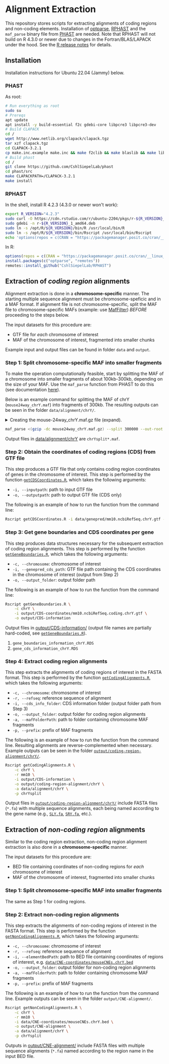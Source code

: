 # Alignment Extraction

This repository stores scripts for extracting alignments of coding regions and non-coding elements.  Installation of [optparse](https://cran.r-project.org/package=optparse), [RPHAST](https://github.com/CshlSiepelLab/RPHAST) and the `maf_parse` binary file from [PHAST](http://compgen.cshl.edu/phast/) are needed. Note that RPHAST will not build on R 4.3.0 or newer due to changes in the Fortran/BLAS/LAPACK under the hood. See the [R release notes](https://cran.r-project.org/doc/manuals/r-release/NEWS.html) for details.

## Installation

Installation instructions for Ubuntu 22.04 (Jammy) below.

### PHAST

As root:

```sh
# Run everything as root
sudo su
# Prereqs
apt update
apt install -y build-essential f2c gdebi-core libpcre3 libpcre3-dev
# Build CLAPACK
cd /
wget http://www.netlib.org/clapack/clapack.tgz
tar xzf clapack.tgz
cd CLAPACK-3.2.1
cp make.inc.example make.inc && make f2clib && make blaslib && make lib
# Build phast
cd /
git clone https://github.com/CshlSiepelLab/phast
cd phast/src
make CLAPACKPATH=/CLAPACK-3.2.1
make install
```

### RPHAST

In the shell, install R 4.2.3 (4.3.0 or newer won't work):

```sh
export R_VERSION="4.2.3"
sudo curl -O https://cdn.rstudio.com/r/ubuntu-2204/pkgs/r-${R_VERSION}_1_amd64.deb
sudo gdebi -n r-${R_VERSION}_1_amd64.deb
sudo ln -s /opt/R/${R_VERSION}/bin/R /usr/local/bin/R
sudo ln -s /opt/R/${R_VERSION}/bin/Rscript /usr/local/bin/Rscript
echo 'options(repos = c(CRAN = "https://packagemanager.posit.co/cran/__linux__/jammy/latest"))' | sudo tee -a /opt/R/4.2.3/lib/R/etc/Rprofile.site
```

In R:

```r
options(repos = c(CRAN = "https://packagemanager.posit.co/cran/__linux__/jammy/latest"))
install.packages(c("optparse", "remotes"))
remotes::install_github("CshlSiepelLab/RPHAST")
```

## Extraction of *coding region* alignments

Alignment extraction is done in a **chromosome-specific** manner. The starting multiple sequence alignment must be chromosome-speficic and in a MAF format. If alignment file is not chromosome-specific, split the MAF file to chromosome-specific MAFs (example: use [MafFilter](https://jydu.github.io/maffilter/)) *BEFORE* proceeding to the steps below.

The input datasets for this procedure are:

- GTF file for *each* chromosome of interest
- MAF of the chromosome of interest, fragmented into smaller chunks

Example input and output files can be found in folder `data` and `output`.

### Step 1: Split chromosome-specific MAF into smaller fragments

To make the operation computationally feasible, start by splitting the MAF of a chromosome into smaller fragments of about 100kb-300kb, depending on the size of your MAF. Use the `maf_parse` function from PHAST to do this (see documentation [here](http://compgen.cshl.edu/phast/help-pages/maf_parse.txt)).

Below is an example command for splitting the MAF of chrY (`mouse24way_chrY.maf`) into fragments of 300kb. The resulting outputs can be seen in the folder `data/alignment/chrY/`.

<details><summary>Creating the mouse-24way_chrY.maf.gz file (expand).</summary>

----

Starting with the data provided by the upstream in [data/alignment/chrY](data/alignment/chrY). First get the maf-sort.sh script from the [last repo mirror](https://github.com/UCSantaCruzComputationalGenomicsLab/last).

```sh
wget https://raw.githubusercontent.com/UCSantaCruzComputationalGenomicsLab/last/master/scripts/maf-sort.sh
chmod +x maf-sort.sh
```

Cat them all and sort them.

```sh
cat data/alignment/chrY/chrYsplit*.maf | grep -v "^#" | ./maf-sort.sh > mouse24way_chrY.maf
gzip mouse24way_chrY.maf
```

Now get just the chrM alignment from a different alignment, so as to demonstrate splitting the MAF file.

```sh
wget http://hgdownload.cse.ucsc.edu/goldenPath/mm10/multiz60way/maf/chrM.maf.gz
```

Cat them together into a single MAF file.

```sh
cat <(gzip -dc mouse24way_chrY.maf) <(gzip -dc chrM.maf.gz) | ./maf-sort.sh > mouse24way_chrYMT.maf
gzip -f mouse24way_chrYMT.maf
rm -f chrM.maf.gz
```

If we want to split the MAF file by chromosome, we could use mafSplit from UCSC:

```sh
wget http://hgdownload.cse.ucsc.edu/admin/exe/linux.x86_64/mafSplit
chmod +x mafSplit
mkdir mafsplit
mafSplit -byTarget -useFullSequenceName placeholder.bed mafsplit/ <(gzip -dc mouse24way_chrYMT.maf.gz)
# file is mafsplit/chrY.maf
```

----

</details>


```sh
maf_parse <(gzip -dc mouse24way_chrY.maf.gz) --split 300000 --out-root data/alignment/chrY/chrYsplit
```

Output files in [data/alignment/chrY](data/alignment/chrY/) are `chrYsplit*.maf`.

### Step 2: Obtain the coordinates of coding regions (CDS) from GTF file

This step produces a GTF file that only contains coding region coordinates of genes in the chromosome of interest. This step is performed by the function [`getCDSCoordinates.R`](getCDSCoordinates.R), which takes the following arguments:

- `-i, --inputpath`: path to input GTF file
- `-o, --outputpath`: path to output GTF file (CDS only)

The following is an example of how to run the function from the command line:

```sh
Rscript getCDSCoordinates.R -i data/genepred/mm10.ncbiRefSeq.chrY.gtf -o output/CDS-coordinates/mm10.ncbiRefSeq.coding.chrY.gtf
```


### Step 3: Get gene boundaries and CDS coordinates per gene

This step produces data structures necessary for the subsequent extraction of coding region alignments. This step is performed by the function [`getGeneBoundaries.R`](getGeneBoundaries.R), which takes the following arguments:

- `-c, --chromosome`: chromosome of interest
- `-i, --genepred_cds_path`: GTF file path containing the CDS coordinates in the chromosome of interest (output from Step 2)
- `-o, --output_folder`: output folder path

The following is an example of how to run the function from the command line:

```sh
Rscript getGeneBoundaries.R \
    -c chrY \
    -i output/CDS-coordinates/mm10.ncbiRefSeq.coding.chrY.gtf \
    -o output/CDS-information
```

Output files in [output/CDS-information/](output/CDS-information/) (output file names are partially hard-coded, see [`getGeneBoundaries.R`](getGeneBoundaries.R)).

1. `gene_boundaries_information_chrY.RDS`
1. `gene_cds_information_chrY.RDS`

### Step 4: Extract coding region alignments

This step extracts the alignments of coding regions of interest in the FASTA format. This step is performed by the function [`getCodingAlignments.R`](getCodingAlignments.R), which takes the following arguments:

- `-c, --chromosome`: chromosome of interest
- `-r, --refseq`: reference sequence of alignment
- `-i, --cds_info_folder`: CDS information folder (output folder path from Step 3)
- `-o, --output_folder`: output folder for coding region alignments
- `-a, --mafFolderPath`: path to folder containing chromosome MAF fragments
- `-p, --prefix`: prefix of MAF fragments

The following is an example of how to run the function from the command line. Resulting alignments are reverse-complemented when necessary. Example outputs can be seen in the folder [`output/coding-region-alignment/chrY/`](output/coding-region-alignment/chrY).

```sh
Rscript getCodingAlignments.R \
    -c chrY \
    -r mm10 \
    -i output/CDS-information \
    -o output/coding-region-alignment/chrY \
    -a data/alignment/chrY \
    -p chrYsplit
```

Output files in [`output/coding-region-alignment/chrY/`](output/coding-region-alignment/chrY) include FASTA files (`*.fa`) with multiple sequence alignments, each being named according to the gene name (e.g., [`SLY.fa`](output/coding-region-alignment/chrY/SLY.fa), [`SRY.fa`](output/coding-region-alignment/chrY/SRY.fa), etc.).

## Extraction of *non-coding region* alignments

Similar to the coding region extraction, non-coding region alignment extraction is also done in a **chromosome-specific** manner.

The input datasets for this procedure are:

- BED file containing coordinates of non-coding regions for *each* chromosome of interest
- MAF of the chromosome of interest, fragmented into smaller chunks

### Step 1: Split chromosome-specific MAF into smaller fragments

The same as Step 1 for coding regions.

### Step 2: Extract non-coding region alignments

This step extracts the alignments of non-coding regions of interest in the FASTA format. This step is performed by the function [`getNonCodingAlignments.R`](getNonCodingAlignments.R), which takes the following arguments:

- `-c, --chromosome`: chromosome of interest
- `-r, --refseq`: reference sequence of alignment
- `-i, --elementBedPath`: path to BED file containing coordinates of regions of interest, e.g. [`data/CNE-coordinates/mouseCNEs.chrY.bed`](data/CNE-coordinates/mouseCNEs.chrY.bed)
- `-o, --output_folder`: output folder for non-coding region alignments
- `-a, --mafFolderPath`: path to folder containing chromosome MAF fragments
- `-p, --prefix`: prefix of MAF fragments

The following is an example of how to run the function from the command line. Example outputs can be seen in the folder `output/CNE-alignment/`.

```sh
Rscript getNonCodingAlignments.R \
    -c chrY \
    -r mm10 \
    -i data/CNE-coordinates/mouseCNEs.chrY.bed \
    -o output/CNE-alignment \
    -a data/alignment/chrY \
    -p chrYsplit
```

Outputs in [output/CNE-alignment/](output/CNE-alignment/) include FASTA files with multiple sequence alignments (`*.fa`) named according to the region name in the input BED file.